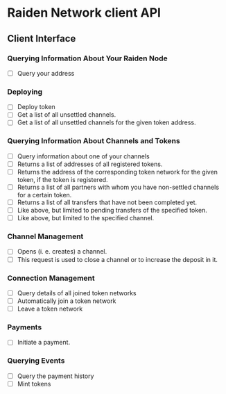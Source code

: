 # Raiden Network client API


## Client Interface

### Querying Information About Your Raiden Node
- [ ] Query your address

### Deploying
- [ ] Deploy token
- [ ] Get a list of all unsettled channels.
- [ ] Get a list of all unsettled channels for the given token address.

### Querying Information About Channels and Tokens
- [ ] Query information about one of your channels
- [ ] Returns a list of addresses of all registered tokens.
- [ ] Returns the address of the corresponding token network for the given token, if the token is registered.
- [ ] Returns a list of all partners with whom you have non-settled channels for a certain token.
- [ ] Returns a list of all transfers that have not been completed yet.
- [ ] Like above, but limited to pending transfers of the specified token.
- [ ] Like above, but limited to the specified channel.

### Channel Management
- [ ] Opens (i. e. creates) a channel.
- [ ] This request is used to close a channel or to increase the deposit in it.

### Connection Management
- [ ] Query details of all joined token networks
- [ ] Automatically join a token network
- [ ] Leave a token network

### Payments
- [ ] Initiate a payment.

### Querying Events
- [ ] Query the payment history
- [ ] Mint tokens